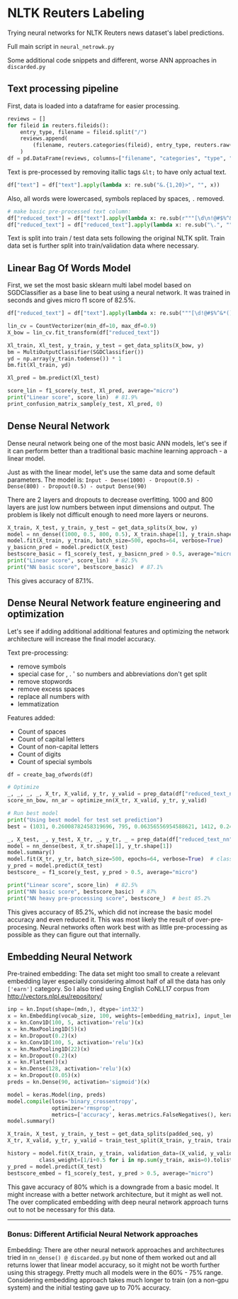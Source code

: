 # NLTK Reuters Labeling

Trying neural networks for NLTK Reuters news dataset's label predictions.

Full main script in `neural_netrowk.py`

Some additional code snippets and different, worse ANN approaches in `discarded.py`

## Text processing pipeline

First, data is loaded into a dataframe for easier processing. 

```python
reviews = []
for fileid in reuters.fileids():
    entry_type, filename = fileid.split("/")
    reviews.append(
        (filename, reuters.categories(fileid), entry_type, reuters.raw(fileid))
    )
df = pd.DataFrame(reviews, columns=["filename", "categories", "type", "text"])
```

Text is pre-processed by removing itallic tags `&lt;` to have only actual text.

```python
df["text"] = df["text"].apply(lambda x: re.sub("&.{1,20}>", "", x))
```

Also, all words were lowercased, symbols replaced by spaces, `.` removed.

```python
# make basic pre-processed text column:
df["reduced_text"] = df["text"].apply(lambda x: re.sub(r"""[\d\n!@#$%^&*()_\-=+/,<>?;:'"[\]{}`~]""", " ", x.lower()))
df["reduced_text"] = df["reduced_text"].apply(lambda x: re.sub("\.", "", x.lower()))
```

Text is split into train / test data sets following the
original NLTK split. Train data set is further split into 
train/validation data where necessary.

## Linear Bag Of Words Model

First, we set the most basic sklearn multi label model
based on SGDClassifier as a base line to beat using a neural network. 
It was trained in seconds and gives micro f1 score of 82.5%.

```python
df["reduced_text"] = df["text"].apply(lambda x: re.sub("""[\d!@#$%^&*()_\-=+/*+.,<>,./?;:'"[\]{}`~]""", " ", x.lower()))

lin_cv = CountVectorizer(min_df=10, max_df=0.9)
X_bow = lin_cv.fit_transform(df["reduced_text"])

Xl_train, Xl_test, y_train, y_test = get_data_splits(X_bow, y)
bm = MultiOutputClassifier(SGDClassifier())
yd = np.array(y_train.todense()) * 1
bm.fit(Xl_train, yd)

Xl_pred = bm.predict(Xl_test)

score_lin = f1_score(y_test, Xl_pred, average="micro")
print("Linear score", score_lin)  # 81.9%
print_confusion_matrix_sample(y_test, Xl_pred, 0)
```

## Dense Neural Network

Dense neural network being one of the most basic ANN models, let's see if it can perform
better than a traditional basic machine learning approach - a linear model.

Just as with the linear model, let's use the same data and some default parameters.
The model is:
`Input - Dense(1000) - Dropout(0.5) - Dense(800) - Dropout(0.5) - output Dense(90)`

There are 2 layers and dropouts to decrease overfitting. 1000 and 800 layers are just low 
numbers between input dimensions and output. The problem is likely not difficult enough
to need more layers or neurons.

```python
X_train, X_test, y_train, y_test = get_data_splits(X_bow, y)
model = nn_dense((1000, 0.5, 800, 0.5), X_train.shape[1], y_train.shape[1])
model.fit(X_train, y_train, batch_size=500, epochs=64, verbose=True)
y_basicnn_pred = model.predict(X_test)
bestscore_basic = f1_score(y_test, y_basicnn_pred > 0.5, average="micro")
print("Linear score", score_lin)  # 82.5%
print("NN basic score", bestscore_basic)  # 87.1%
```

This gives accuracy of 87.1%.

## Dense Neural Network feature engineering and optimization

Let's see if adding additional additional features and optimizing the network architecture
will increase the final model accuracy.

Text pre-processing:
* remove symbols
* special case for , . ' so numbers and abbreviations don't get split
* remove stopwords
* remove excess spaces
* replace all numbers with
* lemmatization

Features added:
* Count of spaces
* Count of capital letters
* Count of non-capital letters
* Count of digits
* Count of special symbols

```python
df = create_bag_ofwords(df)

# Optimize
_, _, _, _, X_tr, X_valid, y_tr, y_valid = prep_data(df["reduced_text_nn"], valid_size=0.15)
score_nn_bow, nn_ar = optimize_nn(X_tr, X_valid, y_tr, y_valid)

# Run best model
print("Using best model for test set prediction")
best = (1031, 0.26008782458319696, 795, 0.06356556954588621, 1412, 0.24505221956319218)  # @epoch 64

_, X_test, _, y_test, X_tr, _, y_tr, _ = prep_data(df["reduced_text_nn"], valid_size=0.001)
model = nn_dense(best, X_tr.shape[1], y_tr.shape[1])
model.summary()
model.fit(X_tr, y_tr, batch_size=500, epochs=64, verbose=True)  # class_weightdoes not increase final accuracy
y_pred = model.predict(X_test)
bestscore_ = f1_score(y_test, y_pred > 0.5, average="micro")

print("Linear score", score_lin)  # 82.5%
print("NN basic score", bestscore_basic)  # 87%
print("NN heavy pre-processing score", bestscore_)  # best 85.2%

```

This gives accuracy of 85.2%, which did not increase the basic model accuracy and even reduced it. 
This was most likely the result of over-pre-procesing. Neural networks often work best with as
little pre-processing as possible as they can figure out that internally.

## Embedding Neural Network

Pre-trained embedding: The data set might too small to create a relevant embedding layer
especially considering almost half of all the data has only `['earn']` category. So I 
also tried using English CoNLL17 corpus from http://vectors.nlpl.eu/repository/

```python
inp = kn.Input(shape=(mdn,), dtype='int32')
x = kn.Embedding(vocab_size, 100, weights=[embedding_matrix], input_length=mdn, trainable=False)(inp)
x = kn.Conv1D(100, 5, activation='relu')(x)
x = kn.MaxPooling1D(5)(x)
x = kn.Dropout(0.2)(x)
x = kn.Conv1D(100, 5, activation='relu')(x)
x = kn.MaxPooling1D(22)(x)
x = kn.Dropout(0.2)(x)
x = kn.Flatten()(x)
x = kn.Dense(128, activation='relu')(x)
x = kn.Dropout(0.05)(x)
preds = kn.Dense(90, activation='sigmoid')(x)

model = keras.Model(inp, preds)
model.compile(loss='binary_crossentropy',
              optimizer='rmsprop',
              metrics=['accuracy', keras.metrics.FalseNegatives(), keras.metrics.FalsePositives()])
model.summary()

X_train, X_test, y_train, y_test = get_data_splits(padded_seq, y)
X_tr, X_valid, y_tr, y_valid = train_test_split(X_train, y_train, train_size=0.85)

history = model.fit(X_train, y_train, validation_data=(X_valid, y_valid), epochs=5, batch_size=100,
          class_weight=[1/i+0.5 for i in np.sum(y_train, axis=0).tolist()[0]])
y_pred = model.predict(X_test)
bestscore_embed = f1_score(y_test, y_pred > 0.5, average="micro")
```

This gave accuracy of 80% which is a downgrade from a basic model. It might increase with 
a better network architecture, but it might as well not. The over complicated embedding with
deep neural network approach turns out to not be necessary for this data.

______

### Bonus: Different Artificial Neural Network approaches

Embedding: There are other neural network approaches and architectures tried in 
`nn_dense() @ discarded.py` but none
 of them worked out and all returns lower that linear model accuracy,
so it might not be worth further using this stragegy. Pretty much all models were in the 60% - 75% range.
Considering embedding approach takes much longer to train (on a non-gpu system) and the initial 
testing gave up to 70% accuracy. 
